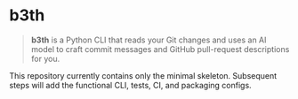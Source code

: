 # b3th

> **b3th** is a Python CLI that reads your Git changes and uses an AI model to craft
> commit messages and GitHub pull-request descriptions for you.

This repository currently contains only the minimal skeleton.
Subsequent steps will add the functional CLI, tests, CI, and packaging configs.
